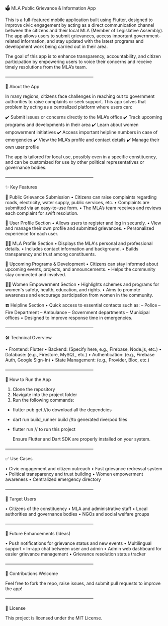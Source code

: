🗳️ MLA Public Grievance & Information App

This is a full-featured mobile application built using Flutter, designed to improve civic engagement by acting as a direct communication channel between the citizens and their local MLA (Member of Legislative Assembly). The app allows users to submit grievances, access important government-related information, and stay updated with the latest programs and development work being carried out in their area.

The goal of this app is to enhance transparency, accountability, and citizen participation by empowering users to voice their concerns and receive timely resolutions from the MLA’s team.

————————————————————

📱 About the App

In many regions, citizens face challenges in reaching out to government authorities to raise complaints or seek support. This app solves that problem by acting as a centralized platform where users can:

✔️ Submit issues or concerns directly to the MLA’s office
✔️ Track upcoming programs and developments in their area
✔️ Learn about women empowerment initiatives
✔️ Access important helpline numbers in case of emergencies
✔️ View the MLA’s profile and contact details
✔️ Manage their own user profile

The app is tailored for local use, possibly even in a specific constituency, and can be customized for use by other political representatives or governance bodies.

————————————————————

✨ Key Features

📝 Public Grievance Submission
• Citizens can raise complaints regarding roads, electricity, water supply, public services, etc.
• Complaints are submitted via an easy-to-use form.
• The MLA’s team receives and reviews each complaint for swift resolution.

👤 User Profile Section
• Allows users to register and log in securely.
• View and manage their own profile and submitted grievances.
• Personalized experience for each user.

🧑‍💼 MLA Profile Section
• Displays the MLA's personal and professional details.
• Includes contact information and background.
• Builds transparency and trust among constituents.

📅 Upcoming Programs & Development
• Citizens can stay informed about upcoming events, projects, and announcements.
• Helps the community stay connected and involved.

👩‍🦰 Women Empowerment Section
• Highlights schemes and programs for women's safety, health, education, and rights.
• Aims to promote awareness and encourage participation from women in the community.

☎️ Helpline Section
• Quick access to essential contacts such as:
– Police
– Fire Department
– Ambulance
– Government departments
– Municipal offices
• Designed to improve response time in emergencies.

————————————————————

🛠️ Technical Overview

• Frontend: Flutter
• Backend: (Specify here, e.g., Firebase, Node.js, etc.)
• Database: (e.g., Firestore, MySQL, etc.)
• Authentication: (e.g., Firebase Auth, Google Sign-In)
• State Management: (e.g., Provider, Bloc, etc.)

————————————————————

🚀 How to Run the App

1. Clone the repository
2. Navigate into the project folder
3. Run the following commands:

- flutter pub get                       //to download all the dependcies
- dart run build_runner build           //to generated riverpod files
- flutter run                           // to run this project

  Ensure Flutter and Dart SDK are properly installed on your system.

————————————————————

✅ Use Cases

• Civic engagement and citizen outreach
• Fast grievance redressal system
• Political transparency and trust building
• Women empowerment awareness
• Centralized emergency directory

————————————————————

🎯 Target Users

• Citizens of the constituency
• MLA and administrative staff
• Local authorities and governance bodies
• NGOs and social welfare groups

————————————————————

🔮 Future Enhancements (Ideas)

• Push notifications for grievance status and new events
• Multilingual support
• In-app chat between user and admin
• Admin web dashboard for easier grievance management
• Grievance resolution status tracker

————————————————————

🤝 Contributions Welcome

Feel free to fork the repo, raise issues, and submit pull requests to improve the app!

————————————————————

📄 License

This project is licensed under the MIT License.


